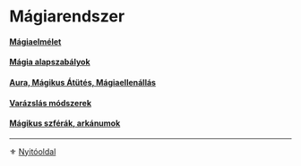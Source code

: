 # Mágiarendszer

#### [Mágiaelmélet](101_magiaelmelet.md)

#### [Mágia alapszabályok](102_magia_alapszabalyok.md)

#### [Aura, Mágikus Átütés, Mágiaellenállás](104_aura_magia_akarata_magiaellenallas.md)

#### [Varázslás módszerek](105_varazslas_modszerek.md)

#### [Mágikus szférák, arkánumok](107_magikus_szferak_arkanumok.md)

---

⚜️ [Nyitóoldal](start.md#9-m%C3%A1giarendszer)
